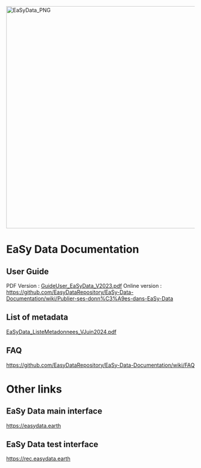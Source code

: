 
<img width="594" alt="EaSyData_PNG" src="https://github.com/EasyDataRepository/EaSy-Data-Documentation/assets/171562715/294eb335-112f-47c6-b128-a8b694bfaba0">

# EaSy Data Documentation

  ## User Guide
PDF Version : [GuideUser_EaSyData_V2023.pdf](https://github.com/user-attachments/files/15533266/GuideUser_EaSyData_V2023.pdf)
Online version : https://github.com/EasyDataRepository/EaSy-Data-Documentation/wiki/Publier-ses-donn%C3%A9es-dans-EaSy-Data 

  ## List of metadata
 [EaSyData_ListeMetadonnees_VJuin2024.pdf](https://github.com/user-attachments/files/15533569/EaSyData_ListeMetadonnees_VJuin2024.pdf)


  ## FAQ
 https://github.com/EasyDataRepository/EaSy-Data-Documentation/wiki/FAQ



# Other links

  ## EaSy Data main interface
  https://easydata.earth

  ## EaSy Data test interface
  https://rec.easydata.earth
